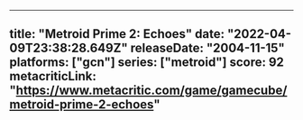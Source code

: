 
---
title: "Metroid Prime 2: Echoes"
date: "2022-04-09T23:38:28.649Z"
releaseDate: "2004-11-15"
platforms: ["gcn"]
series: ["metroid"]
score: 92
metacriticLink: "https://www.metacritic.com/game/gamecube/metroid-prime-2-echoes"
---
